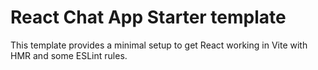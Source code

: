 # React Chat App Starter template

This template provides a minimal setup to get React working in Vite with HMR and some ESLint rules.
